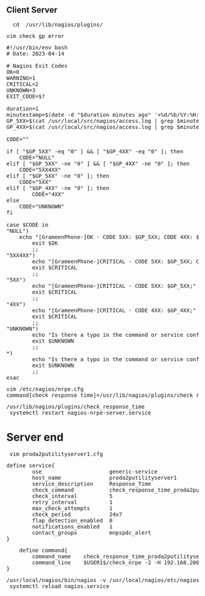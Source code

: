 ## Client Server 
<pre>
  cd  /usr/lib/nagios/plugins/
</pre>
<pre>
vim check_gp_error 
</pre> 
<pre>
#!/usr/bin/env bash
# Date: 2023-04-14

# Nagios Exit Codes
OK=0
WARNING=1
CRITICAL=2
UNKNOWN=3
EXIT_CODE=$?

duration=1
minutestamp=$(date -d "$duration minutes ago" '+%d/%b/%Y:%H:%M')
GP_5XX=$(cat /usr/local/src/nagios/access.log | grep $minutestamp | egrep "/gp HTTP/1.1\" 50" | wc -l) 
GP_4XX=$(cat /usr/local/src/nagios/access.log | grep $minutestamp | egrep "/gp HTTP/1.1\" 40" | wc -l) 

CODE=""

if [ "$GP_5XX" -eq "0" ] && [ "$GP_4XX" -eq "0" ]; then
	CODE="NULL"
elif [ "$GP_5XX" -ne "0" ] && [ "$GP_4XX" -ne "0" ]; then
	CODE="5XX4XX"
elif [ "$GP_5XX" -ne "0" ]; then
	CODE="5XX"
elif [ "$GP_4XX" -ne "0" ]; then
        CODE="4XX"
else
	CODE="UNKNOWN"
fi

case $CODE in
"NULL")
	echo "[GrameenPhone-]OK - CODE 5XX: $GP_5XX; CODE 4XX: $GP_4XX;"
        exit $OK
        ;;
"5XX4XX")
        echo "[GrameenPhone-]CRITICAL - CODE 5XX: $GP_5XX; CODE 4XX: $GP_4XX;"
        exit $CRITICAL
        ;;
"5XX")
        echo "[GrameenPhone-]CRITICAL - CODE 5XX: $GP_5XX;"
        exit $CRITICAL
        ;;
"4XX")
        echo "[GrameenPhone-]CRITICAL - CODE 4XX: $GP_4XX;"
        exit $CRITICAL
        ;;
"UNKNOWN")
        echo "Is there a typo in the command or service configuration?"
        exit $UNKNOWN
        ;;
*)
        echo "Is there a typo in the command or service configuration?"
        exit $UNKNOWN
        ;;
esac
</pre>
<pre>
vim /etc/nagios/nrpe.cfg
command[check_response_time]=/usr/lib/nagios/plugins/check_response_time
</pre>
<pre>
/usr/lib/nagios/plugins/check_response_time
 systemctl restart nagios-nrpe-server.service
</pre>

# Server end 
<pre>
 vim proda2putilityserver1.cfg
</pre>

<pre>
define service{
        use                     generic-service
        host_name               proda2putilityserver1
        service_description     Response_Time
        check_command           check_response_time_proda2putilityserver1
        check_interval          5
        retry_interval          1
        max_check_attempts      1
        check_period            24x7
        flap_detection_enabled  0
        notifications_enabled   1
        contact_groups          mnpspdc_alert
}
</pre>
<pre>
	define command{
        command_name    check_response_time_proda2putilityserver1
        command_line    $USER1$/check_nrpe -2 -H 192.168.200.101 -c check_response_time
}
</pre>
<pre>
/usr/local/nagios/bin/nagios -v /usr/local/nagios/etc/nagios.cfg
 systemctl reload nagios.service
</pre>
